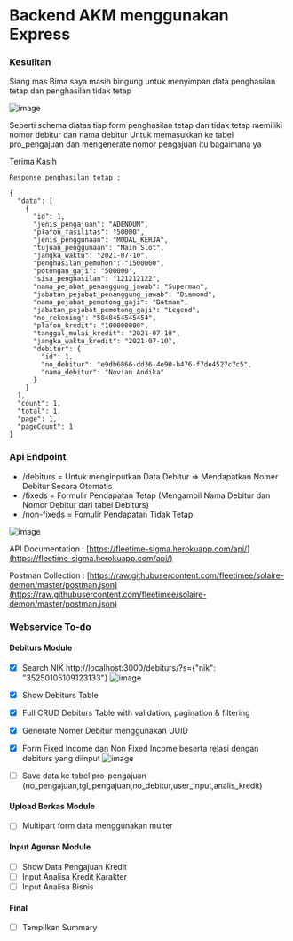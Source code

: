 # Backend AKM menggunakan Express

### Kesulitan
Siang mas Bima saya masih bingung untuk menyimpan data penghasilan tetap dan penghasilan tidak tetap

![image](https://user-images.githubusercontent.com/45744788/177489337-331da4a7-d4cb-4cdd-9211-a49004864277.png)

Seperti schema diatas tiap form penghasilan tetap dan tidak tetap memiliki nomor debitur dan nama debitur
Untuk memasukkan ke tabel pro_pengajuan dan mengenerate nomor pengajuan itu bagaimana ya 

Terima Kasih
```
Response penghasilan tetap : 

{
  "data": [
    {
      "id": 1,
      "jenis_pengajuan": "ADENDUM",
      "plafon_fasilitas": "50000",
      "jenis_penggunaan": "MODAL_KERJA",
      "tujuan_penggunaan": "Main Slot",
      "jangka_waktu": "2021-07-10",
      "penghasilan_pemohon": "1500000",
      "potongan_gaji": "500000",
      "sisa_penghasilan": "121212122",
      "nama_pejabat_penanggung_jawab": "Superman",
      "jabatan_pejabat_penanggung_jawab": "Diamond",
      "nama_pejabat_pemotong_gaji": "Batman",
      "jabatan_pejabat_pemotong_gaji": "Legend",
      "no_rekening": "5848454545454",
      "plafon_kredit": "100000000",
      "tanggal_mulai_kredit": "2021-07-10",
      "jangka_waktu_kredit": "2021-07-10",
      "debitur": {
        "id": 1,
        "no_debitur": "e9db6866-dd36-4e90-b476-f7de4527c7c5",
        "nama_debitur": "Novian Andika"
      }
    }
  ],
  "count": 1,
  "total": 1,
  "page": 1,
  "pageCount": 1
}

```

### Api Endpoint

- /debiturs = Untuk menginputkan Data Debitur => Mendapatkan Nomer Debitur Secara Otomatis
- /fixeds = Formulir Pendapatan Tetap (Mengambil Nama Debitur dan Nomor Debitur dari tabel Debiturs)
- /non-fixeds = Fomulir Pendapatan Tidak Tetap



![image](https://user-images.githubusercontent.com/45744788/177477728-45037c0d-6a2f-41c7-8c7b-94a2586d1823.png)

API Documentation : [https://fleetime-sigma.herokuapp.com/api/](https://fleetime-sigma.herokuapp.com/api/)

Postman Collection :  [https://raw.githubusercontent.com/fleetimee/solaire-demon/master/postman.json](https://raw.githubusercontent.com/fleetimee/solaire-demon/master/postman.json)

### Webservice To-do

#### Debiturs Module
- [x] Search NIK
http://localhost:3000/debiturs/?s={"nik": "35250105109123133"}
![image](https://user-images.githubusercontent.com/45744788/177474338-552caba1-03ad-46a9-b5d4-5f11337d1b28.png)
- [x] Show Debiturs Table 
- [x] Full CRUD Debiturs Table with validation, pagination & filtering
- [x] Generate Nomer Debitur menggunakan UUID
- [x] Form Fixed Income dan Non Fixed Income beserta relasi dengan debiturs yang diinput
![image](https://user-images.githubusercontent.com/45744788/177475569-c54cb45a-6ff6-4aa4-b07b-66f278bc1356.png)

- [ ] Save data ke tabel pro-pengajuan (no_pengajuan,tgl_pengajuan,no_debitur,user_input,analis_kredit)

#### Upload Berkas Module
- [ ] Multipart form data menggunakan multer

#### Input Agunan Module
- [ ] Show Data Pengajuan Kredit 
- [ ] Input Analisa Kredit Karakter
- [ ] Input Analisa Bisnis

#### Final
- [ ] Tampilkan Summary
